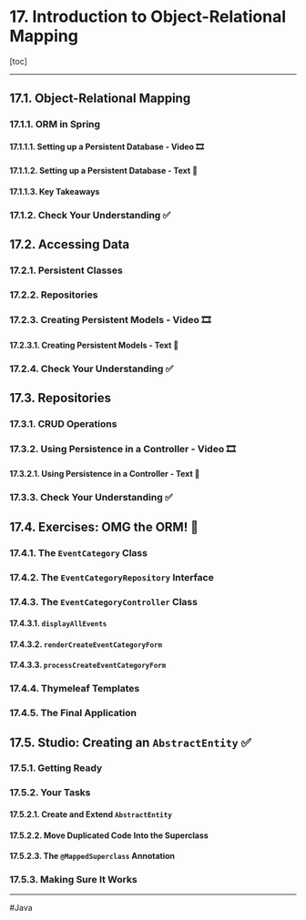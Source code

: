 # 17. Introduction to Object-Relational Mapping

[toc]

---

## 17.1. Object-Relational Mapping

### 17.1.1. ORM in Spring

#### 17.1.1.1. Setting up a Persistent Database - Video :film_strip:

#### 17.1.1.2. Setting up a Persistent Database - Text :page_facing_up:

#### 17.1.1.3. Key Takeaways

### 17.1.2. Check Your Understanding :white_check_mark:

## 17.2. Accessing Data

### 17.2.1. Persistent Classes

### 17.2.2. Repositories
### 17.2.3. Creating Persistent Models - Video :film_strip:

#### 17.2.3.1. Creating Persistent Models - Text :page_facing_up:

### 17.2.4. Check Your Understanding :white_check_mark:
## 17.3. Repositories

### 17.3.1. CRUD Operations

### 17.3.2. Using Persistence in a Controller - Video :film_strip:

#### 17.3.2.1. Using Persistence in a Controller - Text :page_facing_up:

### 17.3.3. Check Your Understanding :white_check_mark:

## 17.4. Exercises: OMG the ORM! :runner:

### 17.4.1. The `EventCategory` Class

### 17.4.2. The `EventCategoryRepository` Interface

### 17.4.3. The `EventCategoryController` Class

#### 17.4.3.1. `displayAllEvents`

#### 17.4.3.2. `renderCreateEventCategoryForm`

#### 17.4.3.3. `processCreateEventCategoryForm`

### 17.4.4. Thymeleaf Templates

### 17.4.5. The Final Application

## 17.5. Studio: Creating an `AbstractEntity` :white_check_mark:

### 17.5.1. Getting Ready

### 17.5.2. Your Tasks

#### 17.5.2.1. Create and Extend `AbstractEntity`

#### 17.5.2.2. Move Duplicated Code Into the Superclass

#### 17.5.2.3. The `@MappedSuperclass` Annotation

### 17.5.3. Making Sure It Works

---

#Java
